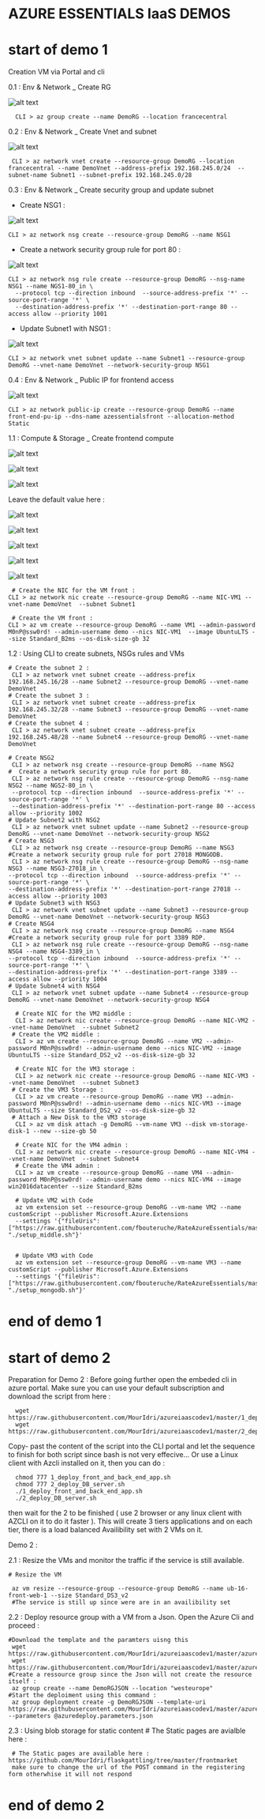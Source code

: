 # AZURE ESSENTIALS IaaS DEMOS

# start of demo 1 

Creation VM via Portal and cli

   0.1 : Env & Network _ Create RG 
       
   ![alt text](https://rgcloudmouradgeneraleuro.blob.core.windows.net/mouradpublicontainer/AZ_ESSEN_1.jpg) 
   
      CLI > az group create --name DemoRG --location francecentral
     

   0.2 : Env & Network _ Create Vnet and subnet
   
   ![alt text](https://rgcloudmouradgeneraleuro.blob.core.windows.net/mouradpublicontainer/AZ_ESSEN_2.jpg) 
     
     CLI > az network vnet create --resource-group DemoRG --location francecentral --name DemoVnet --address-prefix 192.168.245.0/24  --subnet-name Subnet1 --subnet-prefix 192.168.245.0/28


   0.3 : Env & Network _ Create security group and update subnet

   - Create NSG1 :
   
   ![alt text](https://rgcloudmouradgeneraleuro.blob.core.windows.net/mouradpublicontainer/AZ_ESSEN_4.jpg) 
    
    CLI > az network nsg create --resource-group DemoRG --name NSG1
   
   - Create a network security group rule for port 80 :
   
   ![alt text](https://rgcloudmouradgeneraleuro.blob.core.windows.net/mouradpublicontainer/AZ_ESSEN_4.jpg) 
   
    CLI > az network nsg rule create --resource-group DemoRG --nsg-name NSG1 --name NGS1-80_in \
      --protocol tcp --direction inbound  --source-address-prefix '*' --source-port-range '*' \
      --destination-address-prefix '*' --destination-port-range 80 --access allow --priority 1001   
   
   - Update Subnet1 with NSG1 :   
   
   ![alt text](https://rgcloudmouradgeneraleuro.blob.core.windows.net/mouradpublicontainer/AZ_ESSEN_5.jpg) 
   
    CLI > az network vnet subnet update --name Subnet1 --resource-group DemoRG --vnet-name DemoVnet --network-security-group NSG1

   0.4 : Env & Network _ Public IP for frontend access
   
   ![alt text](https://rgcloudmouradgeneraleuro.blob.core.windows.net/mouradpublicontainer/AZ_ESSEN_6.jpg) 
   
    CLI > az network public-ip create --resource-group DemoRG --name front-end-pu-ip --dns-name azessentialsfront --allocation-method Static

   1.1 : Compute & Storage _ Create frontend compute 
   
   ![alt text](https://rgcloudmouradgeneraleuro.blob.core.windows.net/mouradpublicontainer/AZ_ESSEN_7.jpg) 
   
   
   ![alt text](https://rgcloudmouradgeneraleuro.blob.core.windows.net/mouradpublicontainer/AZ_ESSEN_7_1.jpg) 
   
   
   ![alt text](https://rgcloudmouradgeneraleuro.blob.core.windows.net/mouradpublicontainer/AZ_ESSEN_7_2.jpg) 
   
   
   Leave the default value here : 
   
   ![alt text](https://rgcloudmouradgeneraleuro.blob.core.windows.net/mouradpublicontainer/AZ_ESSEN_7_3.jpg) 
   
   
   ![alt text](https://rgcloudmouradgeneraleuro.blob.core.windows.net/mouradpublicontainer/AZ_ESSEN_7_4.jpg) 
   
   
   ![alt text](https://rgcloudmouradgeneraleuro.blob.core.windows.net/mouradpublicontainer/AZ_ESSEN_7_4_1.jpg) 
   
   
   ![alt text](https://rgcloudmouradgeneraleuro.blob.core.windows.net/mouradpublicontainer/AZ_ESSEN_7_5.jpg) 
   
   
   ![alt text](https://rgcloudmouradgeneraleuro.blob.core.windows.net/mouradpublicontainer/AZ_ESSEN_7_6.jpg) 
   
     
     
     # Create the NIC for the VM front :
    CLI > az network nic create --resource-group DemoRG --name NIC-VM1 --vnet-name DemoVnet  --subnet Subnet1 
    
     # Create the VM front :
    CLI > az vm create --resource-group DemoRG --name VM1 --admin-password M0nP@ssw0rd! --admin-username demo --nics NIC-VM1  --image UbuntuLTS --size Standard_B2ms --os-disk-size-gb 32


   1.2 : Using CLI to create subnets, NSGs rules and VMs

    # Create the subnet 2 :
     CLI > az network vnet subnet create --address-prefix 192.168.245.16/28 --name Subnet2 --resource-group DemoRG --vnet-name DemoVnet
    # Create the subnet 3 :     
     CLI > az network vnet subnet create --address-prefix 192.168.245.32/28 --name Subnet3 --resource-group DemoRG --vnet-name DemoVnet
    # Create the subnet 4 :     
     CLI > az network vnet subnet create --address-prefix 192.168.245.48/28 --name Subnet4 --resource-group DemoRG --vnet-name DemoVnet

    # Create NSG2
     CLI > az network nsg create --resource-group DemoRG --name NSG2
    #  Create a network security group rule for port 80. 
     CLI > az network nsg rule create --resource-group DemoRG --nsg-name NSG2 --name NGS2-80_in \
     --protocol tcp --direction inbound  --source-address-prefix '*' --source-port-range '*' \
     --destination-address-prefix '*' --destination-port-range 80 --access allow --priority 1002
    # Update Subnet2 with NSG2
     CLI > az network vnet subnet update --name Subnet2 --resource-group DemoRG --vnet-name DemoVnet --network-security-group NSG2
    # Create NSG3
     CLI > az network nsg create --resource-group DemoRG --name NSG3
    #Create a network security group rule for port 27018 MONGODB.
     CLI > az network nsg rule create --resource-group DemoRG --nsg-name NSG3 --name NSG3-27018_in \
    --protocol tcp --direction inbound  --source-address-prefix '*' --source-port-range '*' \
    --destination-address-prefix '*' --destination-port-range 27018 --access allow --priority 1003
    # Update Subnet3 with NSG3
     CLI > az network vnet subnet update --name Subnet3 --resource-group DemoRG --vnet-name DemoVnet --network-security-group NSG3
    # Create NSG4
     CLI > az network nsg create --resource-group DemoRG --name NSG4
    #Create a network security group rule for port 3389 RDP.
     CLI > az network nsg rule create --resource-group DemoRG --nsg-name NSG4 --name NSG4-3389_in \
    --protocol tcp --direction inbound  --source-address-prefix '*' --source-port-range '*' \
    --destination-address-prefix '*' --destination-port-range 3389 --access allow --priority 1004
    # Update Subnet4 with NSG4
     CLI > az network vnet subnet update --name Subnet4 --resource-group DemoRG --vnet-name DemoVnet --network-security-group NSG4

      # Create NIC for the VM2 middle :
      CLI > az network nic create --resource-group DemoRG --name NIC-VM2 --vnet-name DemoVnet  --subnet Subnet2
     # Create the VM2 middle :
      CLI > az vm create --resource-group DemoRG --name VM2 --admin-password M0nP@ssw0rd! --admin-username demo --nics NIC-VM2 --image UbuntuLTS --size Standard_DS2_v2 --os-disk-size-gb 32
 
      # Create NIC for the VM3 storage :
      CLI > az network nic create --resource-group DemoRG --name NIC-VM3 --vnet-name DemoVnet  --subnet Subnet3 
     # Create the VM3 Storage :
      CLI > az vm create --resource-group DemoRG --name VM3 --admin-password M0nP@ssw0rd! --admin-username demo --nics NIC-VM3 --image UbuntuLTS --size Standard_DS2_v2 --os-disk-size-gb 32 
     # Attach a New Disk to the VM3 storage 
      CLI > az vm disk attach -g DemoRG --vm-name VM3 --disk vm-storage-disk-1 --new --size-gb 50
  
      # Create NIC for the VM4 admin :
      CLI > az network nic create --resource-group DemoRG --name NIC-VM4 --vnet-name DemoVnet  --subnet Subnet4
      # Create the VM4 admin :
      CLI > az vm create --resource-group DemoRG --name VM4 --admin-password M0nP@ssw0rd! --admin-username demo --nics NIC-VM4 --image win2016datacenter --size Standard_B2ms 
    
      # Update VM2 with Code
      az vm extension set --resource-group DemoRG --vm-name VM2 --name customScript --publisher Microsoft.Azure.Extensions
      --settings '{"fileUris": ["https://raw.githubusercontent.com/fbouteruche/RateAzureEssentials/master/scripts/setup_middle.sh"],"commandToExecute": "./setup_middle.sh"}'

   
      # Update VM3 with Code
      az vm extension set --resource-group DemoRG --vm-name VM3 --name customScript --publisher Microsoft.Azure.Extensions
      --settings '{"fileUris": ["https://raw.githubusercontent.com/fbouteruche/RateAzureEssentials/master/scripts/setup_mongodb.sh"],"commandToExecute": "./setup_mongodb.sh"}'

# end of demo 1

# start of demo 2

Preparation for Demo 2 : Before going further open the embeded cli in azure portal. Make sure you can use your default subscription and download the script from here : 

      wget https://raw.githubusercontent.com/MourIdri/azureiaascodev1/master/1_deploy_front_and_back_end_app.sh
      wget https://raw.githubusercontent.com/MourIdri/azureiaascodev1/master/2_deploy_DB_server.sh
      
Copy- past the content of the script into the CLI portal and let the sequence to finish for both script  since bash is not very effecive... Or use a Linux client with Azcli installed on it, then you can do : 

      chmod 777 1_deploy_front_and_back_end_app.sh
      chmod 777 2_deploy_DB_server.sh
      ./1_deploy_front_and_back_end_app.sh
      ./2_deploy_DB_server.sh

then wait for the 2 to be finished ( use 2 browser or any linux client with AZCLI on it to do it faster ). 
This will create 3 tiers applications and on each tier, there is a load balanced Availibility set with 2 VMs on it. 

Demo 2 : 

   2.1 : Resize the VMs and monitor the traffic if the service is still available. 
   
    # Resize the VM

     az vm resize --resource-group --resource-group DemoRG --name ub-16-front-web-1 --size Standard_DS3_v2
     #The service is still up since were are in an availibility set
   
   2.2 : Deploy resource group with a VM from a Json. Open the Azure Cli and proceed : 
   
    #Download the template and the paramters uisng this 
     wget https://raw.githubusercontent.com/MourIdri/azureiaascodev1/master/azuredeploy.json
     wget https://raw.githubusercontent.com/MourIdri/azureiaascodev1/master/azuredeploy.parameters.json
    #Create a ressource group since the Json will not create the resource itself : 
     az group create --name DemoRGJSON --location "westeurope"
    #Start the deploiment using this command : 
     az group deployment create -g DemoRGJSON --template-uri https://raw.githubusercontent.com/MourIdri/azureiaascodev1/master/azuredeploy.json --parameters @azuredeploy.parameters.json

   2.3 : Using blob storage for static content  # The Static pages are avialble here : 
    
     # The Static pages are available here : https://github.com/MourIdri/flaskgattling/tree/master/frontmarket 
     make sure to change the url of the POST command in the registering form otherwhise it will not respond

# end of demo 2

